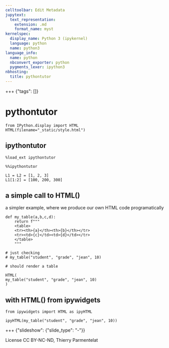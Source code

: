 ```yaml
---
celltoolbar: Edit Metadata
jupytext:
  text_representation:
    extension: .md
    format_name: myst
kernelspec:
  display_name: Python 3 (ipykernel)
  language: python
  name: python3
language_info:
  name: python
  nbconvert_exporter: python
  pygments_lexer: ipython3
nbhosting:
  title: pythontutor
---
```


+++ {"tags": []}

# pythontutor

```{code-cell} ipython3
from IPython.display import HTML
HTML(filename="_static/style.html")
```

## ipythontutor

```{code-cell} ipython3
%load_ext ipythontutor
```

```{code-cell} ipython3
%%ipythontutor

L1 = L2 = [1, 2, 3]
L1[1:2] = [100, 200, 300]
```

## a simple call to HTML()

a simpler example, where we produce our own HTML code programatically

```{code-cell} ipython3
def my_table(a,b,c,d):
    return f"""
    <table>
    <tr><th>{a}</th><th>{b}</th></tr>
    <tr><td>{c}</td><td>{d}</td></tr>
    </table>
    """
```

```{code-cell} ipython3
# just checking
# my_table("student", "grade", "jean", 10)
```

```{code-cell} ipython3
# should render a table

HTML(
my_table("student", "grade", "jean", 10)
)
```

## with HTML() from ipywidgets

```{code-cell} ipython3
from ipywidgets import HTML as ipyHTML
```

```{code-cell} ipython3
ipyHTML(my_table("student", "grade", "jean", 10))
```

+++ {"slideshow": {"slide_type": "-"}}

License CC BY-NC-ND, Thierry Parmentelat
